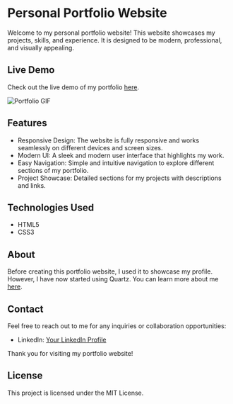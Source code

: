 # Personal Portfolio Website

Welcome to my personal portfolio website! This website showcases my projects, skills, and experience. It is designed to be modern, professional, and visually appealing.

## Live Demo

Check out the live demo of my portfolio [here](https://sajib3489.github.io/my-portfolio-website/).

![Portfolio GIF](/images/live_demo.gif)

## Features

- Responsive Design: The website is fully responsive and works seamlessly on different devices and screen sizes.
- Modern UI: A sleek and modern user interface that highlights my work.
- Easy Navigation: Simple and intuitive navigation to explore different sections of my portfolio.
- Project Showcase: Detailed sections for my projects with descriptions and links.

## Technologies Used

- HTML5
- CSS3

## About

Before creating this portfolio website, I used it to showcase my profile. However, I have now started using Quartz. You can learn more about me [here](https://pramanic.fi/).

## Contact

Feel free to reach out to me for any inquiries or collaboration opportunities:

- LinkedIn: [Your LinkedIn Profile](https://www.linkedin.com/in/md-sajib-pramanic-866849245/)

Thank you for visiting my portfolio website!

## License

This project is licensed under the MIT License.
